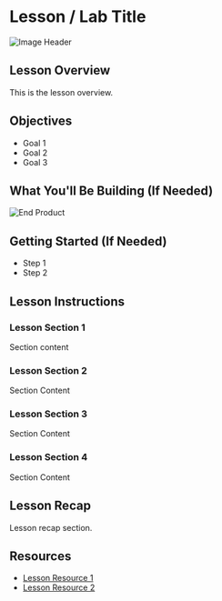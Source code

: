 # Lesson / Lab Title


![Image Header](https://en.blog.symbaloo.com/wp-content/uploads/sites/2/LPW_BlogHeader.png)


## Lesson Overview
This is the lesson overview.

## Objectives
  - Goal 1
  - Goal 2
  - Goal 3
  
## What You'll Be Building (If Needed)
![End Product](https://www.mailerlite.com/assets/features/landing-page-signup.gif)

## Getting Started (If Needed)
  - Step 1
  - Step 2

## Lesson Instructions

  ### Lesson Section 1
  Section content
   
  ### Lesson Section 2
  Section Content
  
  ### Lesson Section 3
  Section Content
  
  ### Lesson Section 4
  Section Content
  
## Lesson Recap
  Lesson recap section.
  
## Resources
 - [Lesson Resource 1]()
 - [Lesson Resource 2]()
